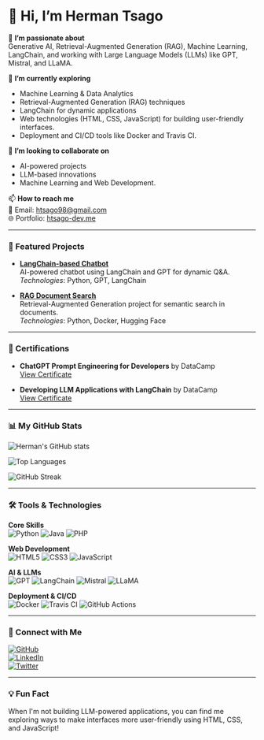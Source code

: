 # 👋 Hi, I’m Herman Tsago

👀 **I’m passionate about**  
Generative AI, Retrieval-Augmented Generation (RAG), Machine Learning, LangChain, and working with Large Language Models (LLMs) like GPT, Mistral, and LLaMA.

🌱 **I’m currently exploring**  
- Machine Learning & Data Analytics  
- Retrieval-Augmented Generation (RAG) techniques  
- LangChain for dynamic applications  
- Web technologies (HTML, CSS, JavaScript) for building user-friendly interfaces.  
- Deployment and CI/CD tools like Docker and Travis CI.

💞️ **I’m looking to collaborate on**  
- AI-powered projects  
- LLM-based innovations  
- Machine Learning and Web Development.  

📫 **How to reach me**  
📧 Email: [htsago98@gmail.com](mailto:htsago98@gmail.com)  
🌐 Portfolio: [htsago-dev.me](https://htsago-dev.me)

---

### 🚀 Featured Projects
- [**LangChain-based Chatbot**](https://github.com/htsago/langchain-chatbot)  
  AI-powered chatbot using LangChain and GPT for dynamic Q&A.  
  *Technologies*: Python, GPT, LangChain

- [**RAG Document Search**](https://github.com/htsago/rag-search)  
  Retrieval-Augmented Generation project for semantic search in documents.  
  *Technologies*: Python, Docker, Hugging Face

---

### 📜 Certifications
- **ChatGPT Prompt Engineering for Developers** by DataCamp  
  [View Certificate](https://www.datacamp.com/completed/statement-of-accomplishment/course/bc5b0bf64ad829384a1cda1544b7138f22180376?dc_referrer=https%3A%2F%2Fwww.linkedin.com%2F)

- **Developing LLM Applications with LangChain** by DataCamp  
  [View Certificate](https://www.datacamp.com/completed/statement-of-accomplishment/course/211818c1d777f5809b478f06e08314d43c72333e)

---

### 📊 My GitHub Stats

![Herman's GitHub stats](https://github-readme-stats.vercel.app/api?username=htsago&show_icons=true&theme=great-gatsby)

![Top Languages](https://github-readme-stats.vercel.app/api/top-langs/?username=htsago&layout=compact&theme=great-gatsby)

![GitHub Streak](https://github-readme-streak-stats.herokuapp.com/?user=htsago&theme=great-gatsby)

---

### 🛠️ Tools & Technologies
**Core Skills**  
![Python](https://img.shields.io/badge/-Python-3776AB?style=flat-square&logo=python&logoColor=white)
![Java](https://img.shields.io/badge/-Java-007396?style=flat-square&logo=java&logoColor=white)
![PHP](https://img.shields.io/badge/-PHP-777BB4?style=flat-square&logo=php&logoColor=white)

**Web Development**  
![HTML5](https://img.shields.io/badge/-HTML5-E34F26?style=flat-square&logo=html5&logoColor=white)
![CSS3](https://img.shields.io/badge/-CSS3-1572B6?style=flat-square&logo=css3&logoColor=white)
![JavaScript](https://img.shields.io/badge/-JavaScript-F7DF1E?style=flat-square&logo=javascript&logoColor=black)

**AI & LLMs**  
![GPT](https://img.shields.io/badge/-GPT-ff9900?style=flat-square&logo=openai&logoColor=white)
![LangChain](https://img.shields.io/badge/-LangChain-0A66C2?style=flat-square&logo=chainlink&logoColor=white)
![Mistral](https://img.shields.io/badge/-Mistral-blue?style=flat-square&logo=mistral&logoColor=white)
![LLaMA](https://img.shields.io/badge/-LLaMA-663399?style=flat-square&logo=llama&logoColor=white)

**Deployment & CI/CD**  
![Docker](https://img.shields.io/badge/-Docker-2496ED?style=flat-square&logo=docker&logoColor=white)
![Travis CI](https://img.shields.io/badge/-Travis%20CI-3EAAAF?style=flat-square&logo=travis-ci&logoColor=white)
![GitHub Actions](https://img.shields.io/badge/-GitHub%20Actions-2088FF?style=flat-square&logo=github-actions&logoColor=white)

---

### 🔗 Connect with Me
[![GitHub](https://img.shields.io/badge/GitHub-htsago-black?style=flat-square&logo=github)](https://github.com/htsago)  
[![LinkedIn](https://img.shields.io/badge/LinkedIn-Herman%20Tsago-blue?style=flat-square&logo=linkedin)](https://www.linkedin.com/in/herman-tsago-373bb7236?utm_source=share&utm_campaign=share_via&utm_content=profile&utm_medium=ios_app)  
[![Twitter](https://img.shields.io/badge/Twitter-@HermanTsago-1DA1F2?style=flat-square&logo=twitter)](https://twitter.com/HermanTsago)  

---

### 💡 Fun Fact  
When I'm not building LLM-powered applications, you can find me exploring ways to make interfaces more user-friendly using HTML, CSS, and JavaScript!